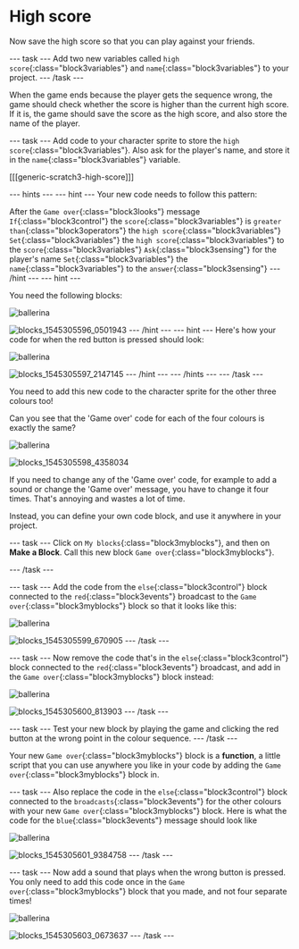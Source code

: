 # High score

Now save the high score so that you can play against your friends.

--- task ---
Add two new variables called `high score`{:class="block3variables"} and `name`{:class="block3variables"} to your project.
--- /task ---

When the game ends because the player gets the sequence wrong, the game should check whether the score is higher than the current high score. If it is, the game should save the score as the high score, and also store the name of the player.

--- task ---
Add code to your character sprite to store the `high score`{:class="block3variables"}. Also ask for the player's name, and store it in the `name`{:class="block3variables"} variable.

[[[generic-scratch3-high-score]]]

--- hints ---
--- hint ---
Your new code needs to follow this pattern:

After the `Game over`{:class="block3looks"} message
`If`{:class="block3control"} the `score`{:class="block3variables"} is `greater than`{:class="block3operators"} the `high score`{:class="block3variables"}
`Set`{:class="block3variables"} the `high score`{:class="block3variables"} to the `score`{:class="block3variables"}
`Ask`{:class="block3sensing"} for the player's name
`Set`{:class="block3variables"} the `name`{:class="block3variables"} to the `answer`{:class="block3sensing"}
--- /hint ---
--- hint ---

You need the following blocks:

![ballerina](images/ballerina.png)

![blocks_1545305596_0501943](images/blocks_1545305596_0501943.png)
--- /hint ---
--- hint ---
Here's how your code for when the red button is pressed should look:

![ballerina](images/ballerina.png)

![blocks_1545305597_2147145](images/blocks_1545305597_2147145.png)
--- /hint ---
--- /hints ---
--- /task ---

You need to add this new code to the character sprite for the other three colours too!

Can you see that the 'Game over' code for each of the four colours is exactly the same?

![ballerina](images/ballerina.png)

![blocks_1545305598_4358034](images/blocks_1545305598_4358034.png)

If you need to change any of the 'Game over' code, for example to add a sound or change the 'Game over' message, you have to change it four times. That's annoying and wastes a lot of time.

Instead, you can define your own code block, and use it anywhere in your project.

--- task ---
Click on `My blocks`{:class="block3myblocks"}, and then on **Make a Block**. Call this new block `Game over`{:class="block3myblocks"}.

--- /task ---

--- task ---
Add the code from the `else`{:class="block3control"} block connected to the `red`{:class="block3events"} broadcast to the `Game over`{:class="block3myblocks"} block so that it looks like this:

![ballerina](images/ballerina.png)

![blocks_1545305599_670905](images/blocks_1545305599_670905.png)
--- /task ---

--- task ---
Now remove the code that's in the `else`{:class="block3control"} block connected to the `red`{:class="block3events"} broadcast, and add in the `Game over`{:class="block3myblocks"} block instead:

![ballerina](images/ballerina.png)

![blocks_1545305600_813903](images/blocks_1545305600_813903.png)
--- /task ---

--- task ---
Test your new block by playing the game and clicking the red button at the wrong point in the colour sequence.
--- /task ---

Your new `Game over`{:class="block3myblocks"} block is a __function__, a little script that you can use anywhere you like in your code by adding the `Game over`{:class="block3myblocks"} block in.

--- task ---
Also replace the code in the `else`{:class="block3control"} block connected to the `broadcasts`{:class="block3events"} for the other colours with your new `Game over`{:class="block3myblocks"} block. Here is what the code for the `blue`{:class="block3events"} message should look like

![ballerina](images/ballerina.png)

![blocks_1545305601_9384758](images/blocks_1545305601_9384758.png)
--- /task ---

--- task ---
Now add a sound that plays when the wrong button is pressed. You only need to add this code once in the `Game over`{:class="block3myblocks"} block that you made, and not four separate times!

![ballerina](images/ballerina.png)

![blocks_1545305603_0673637](images/blocks_1545305603_0673637.png)
--- /task ---
